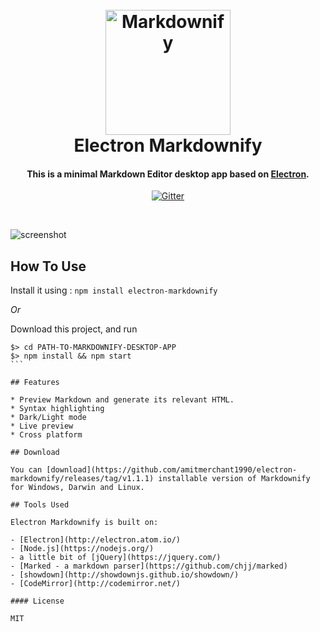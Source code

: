 
<h1 align="center">
  <br>
  <a href="http://www.amitmerchant.com/electron-markdownify"><img src="https://raw.githubusercontent.com/amitmerchant1990/electron-markdownify/master/img/markdownify.png" alt="Markdownify" width="200"></a>
  <br>
  Electron Markdownify
  <br>
</h1>

<h4 align="center">This is a minimal Markdown Editor desktop app based on <a href="http://electron.atom.io" target="_blank">Electron</a>.</h4>

<p align="center">
  <a href="https://badge.fury.io/js/electron-markdownify">
    <img src="https://badge.fury.io/js/electron-markdownify.svg"
         alt="Gitter">
  </a>

</p>
<br>

![screenshot](https://raw.githubusercontent.com/amitmerchant1990/electron-markdownify/master/img/markdownify.gif)

## How To Use

Install it using : `npm install electron-markdownify`

*Or*

Download this project, and run

````
$> cd PATH-TO-MARKDOWNIFY-DESKTOP-APP
$> npm install && npm start
```

## Features

* Preview Markdown and generate its relevant HTML.
* Syntax highlighting
* Dark/Light mode
* Live preview
* Cross platform

## Download

You can [download](https://github.com/amitmerchant1990/electron-markdownify/releases/tag/v1.1.1) installable version of Markdownify for Windows, Darwin and Linux.

## Tools Used

Electron Markdownify is built on:

- [Electron](http://electron.atom.io/)
- [Node.js](https://nodejs.org/)
- a little bit of [jQuery](https://jquery.com/)
- [Marked - a markdown parser](https://github.com/chjj/marked)
- [showdown](http://showdownjs.github.io/showdown/)
- [CodeMirror](http://codemirror.net/)

#### License

MIT
